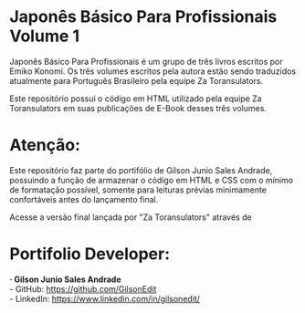 # Japonês Básico Para Profissionais Volume 1

  Japonês Básico Para Profissionais é um grupo de três livros escritos por Emiko Konomi. 
  Os três volumes escritos pela autora estão sendo traduzidos atualmente para Português Brasileiro pela equipe Za Toransulators.

  Este repositório possui o código em HTML utilizado pela equipe Za Toransulators em suas publicações de E-Book desses três volumes.

# Atenção:

Este repositório faz parte do portifólio de Gilson Junio Sales Andrade, possuindo a função de armazenar o código em HTML e CSS com o mínimo de formatação possível, somente para leituras prévias minimamente confortáveis antes do lançamento final.

 Acesse a versão final lançada por "Za Toransulators" através de <link>


# Portifolio Developer:
<b>· Gilson Junio Sales Andrade</b>
<br>- GitHub: https://github.com/GilsonEdit
<br>- LinkedIn: https://www.linkedin.com/in/gilsonedit/
